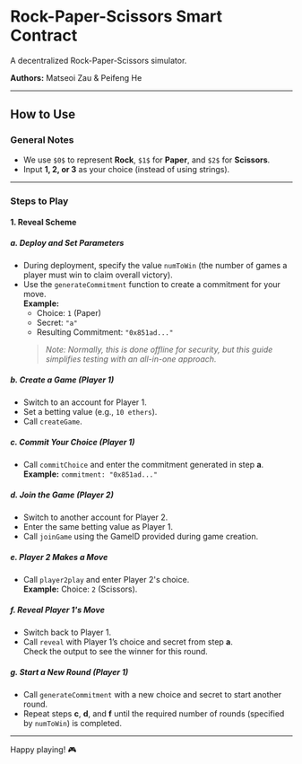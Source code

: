 # Rock-Paper-Scissors Smart Contract

A decentralized Rock-Paper-Scissors simulator.

**Authors:** Matseoi Zau & Peifeng He

---

## How to Use

### General Notes
- We use `$0$` to represent **Rock**, `$1$` for **Paper**, and `$2$` for **Scissors**.
- Input **1, 2, or 3** as your choice (instead of using strings).

---

### Steps to Play

#### 1. Reveal Scheme
##### a. **Deploy and Set Parameters**
- During deployment, specify the value `numToWin` (the number of games a player must win to claim overall victory).
- Use the `generateCommitment` function to create a commitment for your move.  
  **Example:**  
  - Choice: `1` (Paper)  
  - Secret: `"a"`  
  - Resulting Commitment: `"0x851ad..."`  
  > *Note: Normally, this is done offline for security, but this guide simplifies testing with an all-in-one approach.*

##### b. **Create a Game (Player 1)** 
- Switch to an account for Player 1.  
- Set a betting value (e.g., `10 ethers`).  
- Call `createGame`.

##### c. **Commit Your Choice (Player 1)** 
- Call `commitChoice` and enter the commitment generated in step **a**.  
  **Example:** `commitment: "0x851ad..."`

##### d. **Join the Game (Player 2)** 
- Switch to another account for Player 2.  
- Enter the same betting value as Player 1.  
- Call `joinGame` using the GameID provided during game creation.

##### e. **Player 2 Makes a Move**
- Call `player2play` and enter Player 2's choice.  
  **Example:** Choice: `2` (Scissors).

##### f. **Reveal Player 1's Move** 
- Switch back to Player 1.  
- Call `reveal` with Player 1’s choice and secret from step **a**.  
  Check the output to see the winner for this round.

##### g. **Start a New Round (Player 1)** 
- Call `generateCommitment` with a new choice and secret to start another round.
- Repeat steps **c**, **d**, and **f** until the required number of rounds (specified by `numToWin`) is completed.

---

Happy playing! 🎮
